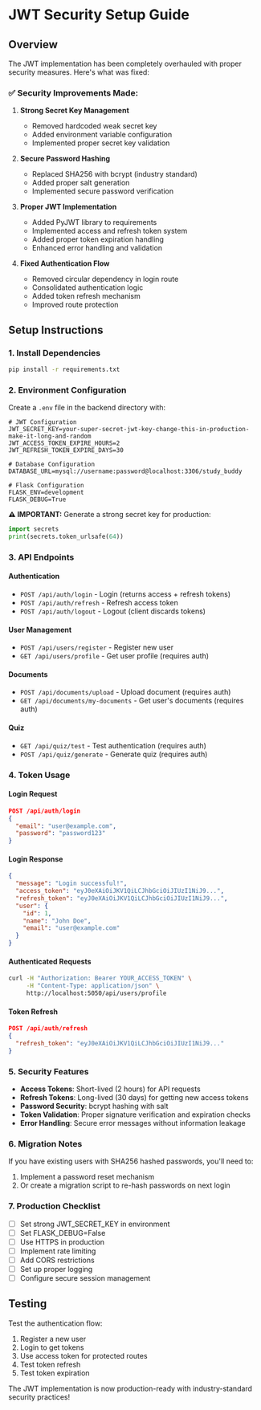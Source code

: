 # JWT Security Setup Guide

## Overview
The JWT implementation has been completely overhauled with proper security measures. Here's what was fixed:

### ✅ Security Improvements Made:

1. **Strong Secret Key Management**
   - Removed hardcoded weak secret key
   - Added environment variable configuration
   - Implemented proper secret key validation

2. **Secure Password Hashing**
   - Replaced SHA256 with bcrypt (industry standard)
   - Added proper salt generation
   - Implemented secure password verification

3. **Proper JWT Implementation**
   - Added PyJWT library to requirements
   - Implemented access and refresh token system
   - Added proper token expiration handling
   - Enhanced error handling and validation

4. **Fixed Authentication Flow**
   - Removed circular dependency in login route
   - Consolidated authentication logic
   - Added token refresh mechanism
   - Improved route protection

## Setup Instructions

### 1. Install Dependencies
```bash
pip install -r requirements.txt
```

### 2. Environment Configuration
Create a `.env` file in the backend directory with:

```env
# JWT Configuration
JWT_SECRET_KEY=your-super-secret-jwt-key-change-this-in-production-make-it-long-and-random
JWT_ACCESS_TOKEN_EXPIRE_HOURS=2
JWT_REFRESH_TOKEN_EXPIRE_DAYS=30

# Database Configuration
DATABASE_URL=mysql://username:password@localhost:3306/study_buddy

# Flask Configuration
FLASK_ENV=development
FLASK_DEBUG=True
```

**⚠️ IMPORTANT:** Generate a strong secret key for production:
```python
import secrets
print(secrets.token_urlsafe(64))
```

### 3. API Endpoints

#### Authentication
- `POST /api/auth/login` - Login (returns access + refresh tokens)
- `POST /api/auth/refresh` - Refresh access token
- `POST /api/auth/logout` - Logout (client discards tokens)

#### User Management
- `POST /api/users/register` - Register new user
- `GET /api/users/profile` - Get user profile (requires auth)

#### Documents
- `POST /api/documents/upload` - Upload document (requires auth)
- `GET /api/documents/my-documents` - Get user's documents (requires auth)

#### Quiz
- `GET /api/quiz/test` - Test authentication (requires auth)
- `POST /api/quiz/generate` - Generate quiz (requires auth)

### 4. Token Usage

#### Login Request
```json
POST /api/auth/login
{
  "email": "user@example.com",
  "password": "password123"
}
```

#### Login Response
```json
{
  "message": "Login successful!",
  "access_token": "eyJ0eXAiOiJKV1QiLCJhbGciOiJIUzI1NiJ9...",
  "refresh_token": "eyJ0eXAiOiJKV1QiLCJhbGciOiJIUzI1NiJ9...",
  "user": {
    "id": 1,
    "name": "John Doe",
    "email": "user@example.com"
  }
}
```

#### Authenticated Requests
```bash
curl -H "Authorization: Bearer YOUR_ACCESS_TOKEN" \
     -H "Content-Type: application/json" \
     http://localhost:5050/api/users/profile
```

#### Token Refresh
```json
POST /api/auth/refresh
{
  "refresh_token": "eyJ0eXAiOiJKV1QiLCJhbGciOiJIUzI1NiJ9..."
}
```

### 5. Security Features

- **Access Tokens**: Short-lived (2 hours) for API requests
- **Refresh Tokens**: Long-lived (30 days) for getting new access tokens
- **Password Security**: bcrypt hashing with salt
- **Token Validation**: Proper signature verification and expiration checks
- **Error Handling**: Secure error messages without information leakage

### 6. Migration Notes

If you have existing users with SHA256 hashed passwords, you'll need to:
1. Implement a password reset mechanism
2. Or create a migration script to re-hash passwords on next login

### 7. Production Checklist

- [ ] Set strong JWT_SECRET_KEY in environment
- [ ] Set FLASK_DEBUG=False
- [ ] Use HTTPS in production
- [ ] Implement rate limiting
- [ ] Add CORS restrictions
- [ ] Set up proper logging
- [ ] Configure secure session management

## Testing

Test the authentication flow:

1. Register a new user
2. Login to get tokens
3. Use access token for protected routes
4. Test token refresh
5. Test token expiration

The JWT implementation is now production-ready with industry-standard security practices!
